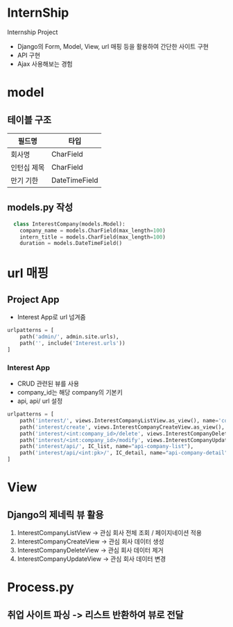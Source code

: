 # InternShip
Internship Project
- Django의 Form, Model, View, url 매핑 등을 활용하여 간단한 사이트 구현
- API 구현 
- Ajax 사용해보는 경험

# model
## 테이블 구조
| 필드명 | 타입 |
| ------ | --- |
| 회사명 | CharField |
| 인턴십 제목 | CharField |
| 만기 기한 | DateTimeField |

## models.py 작성
``` python
  class InterestCompany(models.Model):
    company_name = models.CharField(max_length=100)
    intern_title = models.CharField(max_length=100)
    duration = models.DateTimeField()
```

# url 매핑
## Project App
- Interest App로 url 넘겨줌
``` python
urlpatterns = [
    path('admin/', admin.site.urls),
    path('', include('Interest.urls'))
]
```

### Interest App
- CRUD 관련된 뷰를 사용
- company_id는 해당 company의 기본키
- api, api/<pk> url 설정

``` python
urlpatterns = [
    path('interest/', views.InterestCompanyListView.as_view(), name='company-list'),
    path('interest/create', views.InterestCompanyCreateView.as_view(), name='company-create'),
    path('interest/<int:company_id>/delete', views.InterestCompanyDeleteView.as_view(), name='company-delete'),
    path('interest/<int:company_id>/modify', views.InterestCompanyUpdateView.as_view(), name='company-modify'),
    path('interest/api/', IC_list, name="api-company-list"),
    path('interest/api/<int:pk>/', IC_detail, name="api-company-detail"),
]
```

# View
## Django의 제네릭 뷰 활용
1. InterestCompanyListView -> 관심 회사 전체 조회 / 페이지네이션 적용
2. InterestCompanyCreateView -> 관심 회사 데이터 생성
3. InterestCompanyDeleteView -> 관심 회사 데이터 제거
4. InterestCompanyUpdateView -> 관심 회사 데이터 변경

# Process.py
## 취업 사이트 파싱 -> 리스트 반환하여 뷰로 전달
